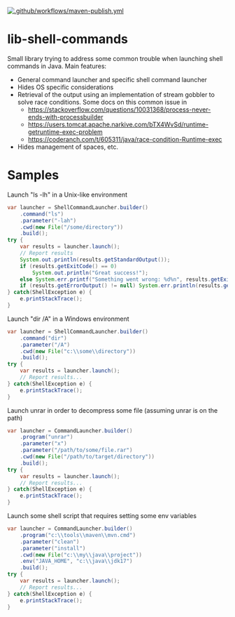 [![.github/workflows/maven-publish.yml](https://github.com/jorgeb1980/lib-shell-commands/actions/workflows/maven-publish.yml/badge.svg)](https://github.com/jorgeb1980/lib-shell-commands/actions/workflows/maven-publish.yml)

# lib-shell-commands
Small library trying to address some common trouble when launching shell commands in Java.
Main features:
- General command launcher and specific shell command launcher
- Hides OS specific considerations
- Retrieval of the output using an implementation of stream gobbler to solve race conditions.  Some docs on this common issue in
  - https://stackoverflow.com/questions/10031368/process-never-ends-with-processbuilder
  - https://users.tomcat.apache.narkive.com/bTX4WvSd/runtime-getruntime-exec-problem
  - https://coderanch.com/t/605311/java/race-condition-Runtime-exec
- Hides management of spaces, etc.

# Samples

Launch "ls -lh" in a Unix-like environment
```java
var launcher = ShellCommandLauncher.builder()
    .command("ls")
    .parameter("-lah")
    .cwd(new File("/some/directory"))
    .build();
try {
    var results = launcher.launch();
    // Report results
    System.out.println(results.getStandardOutput());
    if (results.getExitCode() == 0)
        System.out.println("Great success!");
    else System.err.printf("Something went wrong: %d%n", results.getExitCode());
    if (results.getErrorOutput() != null) System.err.println(results.getErrorOutput());
} catch(ShellException e) {
    e.printStackTrace();
}
```

Launch "dir /A" in a Windows environment
```java
var launcher = ShellCommandLauncher.builder()
    .command("dir")
    .parameter("/A")
    .cwd(new File("c:\\some\\directory"))
    .build();
try {
    var results = launcher.launch();
    // Report results...
} catch(ShellException e) {
    e.printStackTrace();
}
```

Launch unrar in order to decompress some file (assuming unrar is on the path)
```java
var launcher = CommandLauncher.builder()
    .program("unrar")
    .parameter("x")
    .parameter("/path/to/some/file.rar")
    .cwd(new File("/path/to/target/directory"))
    .build();
try {
    var results = launcher.launch();
    // Report results...
} catch(ShellException e) {
    e.printStackTrace();
}
```

Launch some shell script that requires setting some env variables
```java
var launcher = CommandLauncher.builder()
    .program("c:\\tools\\maven\\mvn.cmd")
    .parameter("clean")
    .parameter("install")
    .cwd(new File("c:\\my\\java\\project"))
    .env("JAVA_HOME", "c:\\java\\jdk17")
    .build();
try {
    var results = launcher.launch();
    // Report results...
} catch(ShellException e) {
    e.printStackTrace();
}
```